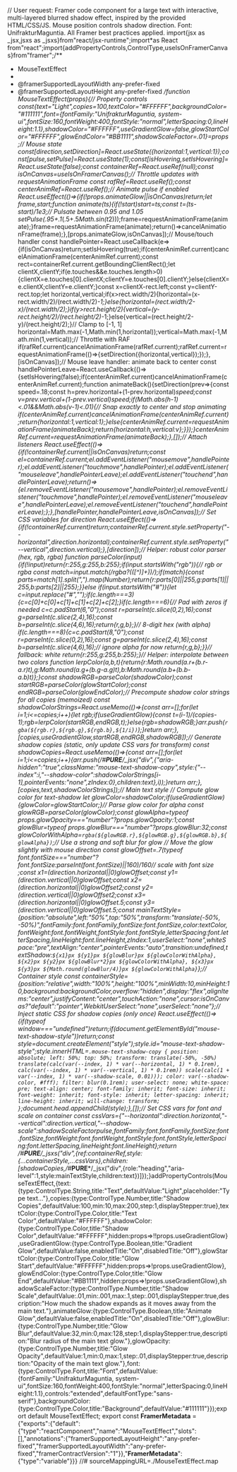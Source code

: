 // User request: Framer code component for a large text with interactive, multi-layered blurred shadow effect, inspired by the provided HTML/CSS/JS. Mouse position controls shadow direction. Font: UnifrakturMaguntia. All Framer best practices applied.
import{jsx as _jsx,jsxs as _jsxs}from"react/jsx-runtime";import*as React from"react";import{addPropertyControls,ControlType,useIsOnFramerCanvas}from"framer";/**
 * MouseTextEffect
 *
 * @framerSupportedLayoutWidth any-prefer-fixed
 * @framerSupportedLayoutHeight any-prefer-fixed
 */function MouseTextEffect(props){// Property controls
const{text="Light",copies=100,textColor="#FFFFFF",backgroundColor="#111111",font={fontFamily:"UnifrakturMaguntia, system-ui",fontSize:160,fontWeight:400,fontStyle:"normal",letterSpacing:0,lineHeight:1.1},shadowColor="#FFFFFF",useGradientGlow=false,glowStartColor="#FFFFFF",glowEndColor="#BB1111",shadowScaleFactor=.01}=props;// Mouse state
const[direction,setDirection]=React.useState({horizontal:1,vertical:1});const[pulse,setPulse]=React.useState(1);const[isHovering,setIsHovering]=React.useState(false);const containerRef=React.useRef(null);const isOnCanvas=useIsOnFramerCanvas();// Throttle updates with requestAnimationFrame
const rafRef=React.useRef();const centerAnimRef=React.useRef();// Animate pulse if enabled
React.useEffect(()=>{if(!props.animateGlow||isOnCanvas)return;let frame,start;function animate(ts){if(!start)start=ts;const t=(ts-start)/1e3;// Pulsate between 0.95 and 1.05
setPulse(.95+.1*(.5+.5*Math.sin(t*2)));frame=requestAnimationFrame(animate);}frame=requestAnimationFrame(animate);return()=>cancelAnimationFrame(frame);},[props.animateGlow,isOnCanvas]);// Mouse/touch handler
const handlePointer=React.useCallback(e=>{if(isOnCanvas)return;setIsHovering(true);if(centerAnimRef.current)cancelAnimationFrame(centerAnimRef.current);const rect=containerRef.current.getBoundingClientRect();let clientX,clientY;if(e.touches&&e.touches.length>0){clientX=e.touches[0].clientX;clientY=e.touches[0].clientY;}else{clientX=e.clientX;clientY=e.clientY;}const x=clientX-rect.left;const y=clientY-rect.top;let horizontal,vertical;if(x>rect.width/2){horizontal=(x-rect.width/2)/(rect.width/2)*-1;}else{horizontal=(rect.width/2-x)/(rect.width/2);}if(y>rect.height/2){vertical=(y-rect.height/2)/(rect.height/2)*-1;}else{vertical=(rect.height/2-y)/(rect.height/2);}// Clamp to [-1, 1]
horizontal=Math.max(-1,Math.min(1,horizontal));vertical=Math.max(-1,Math.min(1,vertical));// Throttle with RAF
if(rafRef.current)cancelAnimationFrame(rafRef.current);rafRef.current=requestAnimationFrame(()=>{setDirection({horizontal,vertical});});},[isOnCanvas]);// Mouse leave handler: animate back to center
const handlePointerLeave=React.useCallback(()=>{setIsHovering(false);if(centerAnimRef.current)cancelAnimationFrame(centerAnimRef.current);function animateBack(){setDirection(prev=>{const speed=.18;const h=prev.horizontal+(1-prev.horizontal)*speed;const v=prev.vertical+(1-prev.vertical)*speed;if(Math.abs(h-1)<.01&&Math.abs(v-1)<.01){// Snap exactly to center and stop animating
if(centerAnimRef.current)cancelAnimationFrame(centerAnimRef.current);return{horizontal:1,vertical:1};}else{centerAnimRef.current=requestAnimationFrame(animateBack);return{horizontal:h,vertical:v};}});}centerAnimRef.current=requestAnimationFrame(animateBack);},[]);// Attach listeners
React.useEffect(()=>{if(!containerRef.current||isOnCanvas)return;const el=containerRef.current;el.addEventListener("mousemove",handlePointer);el.addEventListener("touchmove",handlePointer);el.addEventListener("mouseleave",handlePointerLeave);el.addEventListener("touchend",handlePointerLeave);return()=>{el.removeEventListener("mousemove",handlePointer);el.removeEventListener("touchmove",handlePointer);el.removeEventListener("mouseleave",handlePointerLeave);el.removeEventListener("touchend",handlePointerLeave);};},[handlePointer,handlePointerLeave,isOnCanvas]);// Set CSS variables for direction
React.useEffect(()=>{if(!containerRef.current)return;containerRef.current.style.setProperty("--horizontal",direction.horizontal);containerRef.current.style.setProperty("--vertical",direction.vertical);},[direction]);// Helper: robust color parser (hex, rgb, rgba)
function parseColor(input){if(!input)return{r:255,g:255,b:255};if(input.startsWith("rgb")){// rgb or rgba
const match=input.match(/rgba?\(([^)]+)\)/);if(match){const parts=match[1].split(",").map(Number);return{r:parts[0]||255,g:parts[1]||255,b:parts[2]||255};}}else if(input.startsWith("#")){let c=input.replace("#","");if(c.length===3){c=c[0]+c[0]+c[1]+c[1]+c[2]+c[2];}if(c.length===6){// Pad with zeros if needed
c=c.padStart(6,"0");const r=parseInt(c.slice(0,2),16);const g=parseInt(c.slice(2,4),16);const b=parseInt(c.slice(4,6),16);return{r,g,b};}// 8-digit hex (with alpha)
if(c.length===8){c=c.padStart(8,"0");const r=parseInt(c.slice(0,2),16);const g=parseInt(c.slice(2,4),16);const b=parseInt(c.slice(4,6),16);// ignore alpha for now
return{r,g,b};}}// fallback: white
return{r:255,g:255,b:255};}// Helper: interpolate between two colors
function lerpColor(a,b,t){return{r:Math.round(a.r+(b.r-a.r)*t),g:Math.round(a.g+(b.g-a.g)*t),b:Math.round(a.b+(b.b-a.b)*t)};}const shadowRGB=parseColor(shadowColor);const startRGB=parseColor(glowStartColor);const endRGB=parseColor(glowEndColor);// Precompute shadow color strings for all copies (memoized)
const shadowColorStrings=React.useMemo(()=>{const arr=[];for(let i=1;i<=copies;i++){let rgb;if(useGradientGlow){const t=(i-1)/(copies-1);rgb=lerpColor(startRGB,endRGB,t);}else{rgb=shadowRGB;}arr.push(`rgba(${rgb.r},${rgb.g},${rgb.b},${1/i})`);}return arr;},[copies,useGradientGlow,startRGB,endRGB,shadowRGB]);// Generate shadow copies (static, only update CSS vars for transform)
const shadowCopies=React.useMemo(()=>{const arr=[];for(let i=1;i<=copies;i++){arr.push(/*#__PURE__*/_jsx("div",{"aria-hidden":"true",className:"mouse-text-shadow-copy",style:{"--index":i,"--shadow-color":shadowColorStrings[i-1],pointerEvents:"none",zIndex:0},children:text},i));}return arr;},[copies,text,shadowColorStrings]);// Main text style
// Compute glow color for text-shadow
let glowColor=shadowColor;if(useGradientGlow){glowColor=glowStartColor;}// Parse glow color for alpha
const glowRGB=parseColor(glowColor);const glowAlpha=typeof props.glowOpacity==="number"?props.glowOpacity:1;const glowBlur=typeof props.glowBlur==="number"?props.glowBlur:32;const glowColorWithAlpha=`rgba(${glowRGB.r},${glowRGB.g},${glowRGB.b},${glowAlpha})`;// Use a strong and soft blur for glow
// Move the glow slightly with mouse direction
const glowOffset=.7*(typeof font.fontSize==="number"?font.fontSize:parseInt(font.fontSize)||160)/160// scale with font size
;const x1=(direction.horizontal||0)*glowOffset;const y1=(direction.vertical||0)*glowOffset;const x2=(direction.horizontal||0)*glowOffset*2;const y2=(direction.vertical||0)*glowOffset*2;const x3=(direction.horizontal||0)*glowOffset*.5;const y3=(direction.vertical||0)*glowOffset*.5;const mainTextStyle={position:"absolute",left:"50%",top:"50%",transform:"translate(-50%, -50%)",fontFamily:font.fontFamily,fontSize:font.fontSize,color:textColor,fontWeight:font.fontWeight,fontStyle:font.fontStyle,letterSpacing:font.letterSpacing,lineHeight:font.lineHeight,zIndex:1,userSelect:"none",whiteSpace:"pre",textAlign:"center",pointerEvents:"auto",transition:undefined,textShadow:`
            ${x1}px ${y1}px ${glowBlur}px ${glowColorWithAlpha},
            ${x2}px ${y2}px ${glowBlur*2}px ${glowColorWithAlpha},
            ${x3}px ${y3}px ${Math.round(glowBlur/4)}px ${glowColorWithAlpha}
        `};// Container style
const containerStyle={position:"relative",width:"100%",height:"100%",minWidth:10,minHeight:10,background:backgroundColor,overflow:"hidden",display:"flex",alignItems:"center",justifyContent:"center",touchAction:"none",cursor:isOnCanvas?"default":"pointer",WebkitUserSelect:"none",userSelect:"none"};// Inject static CSS for shadow copies (only once)
React.useEffect(()=>{if(typeof window==="undefined")return;if(document.getElementById("mouse-text-shadow-style"))return;const style=document.createElement("style");style.id="mouse-text-shadow-style";style.innerHTML=`
        .mouse-text-shadow-copy {
            position: absolute;
            left: 50%;
            top: 50%;
            transform: translate(-50%, -50%) translate(calc(var(--index, 1) * var(--horizontal, 1) * 0.1rem), calc(var(--index, 1) * var(--vertical, 1) * 0.1rem)) scale(calc(1 + var(--index, 1) * var(--shadow-scale, 0.01)));
            color: var(--shadow-color, #fff);
            filter: blur(0.1rem);
            user-select: none;
            white-space: pre;
            text-align: center;
            font-family: inherit;
            font-size: inherit;
            font-weight: inherit;
            font-style: inherit;
            letter-spacing: inherit;
            line-height: inherit;
            will-change: transform;
        }
        `;document.head.appendChild(style);},[]);// Set CSS vars for font and scale on container
const cssVars={"--horizontal":direction.horizontal,"--vertical":direction.vertical,"--shadow-scale":shadowScaleFactor*pulse,fontFamily:font.fontFamily,fontSize:font.fontSize,fontWeight:font.fontWeight,fontStyle:font.fontStyle,letterSpacing:font.letterSpacing,lineHeight:font.lineHeight};return /*#__PURE__*/_jsxs("div",{ref:containerRef,style:{...containerStyle,...cssVars},children:[shadowCopies,/*#__PURE__*/_jsx("div",{role:"heading","aria-level":1,style:mainTextStyle,children:text})]});}addPropertyControls(MouseTextEffect,{text:{type:ControlType.String,title:"Text",defaultValue:"Light",placeholder:"Type text…"},copies:{type:ControlType.Number,title:"Shadow Copies",defaultValue:100,min:10,max:200,step:1,displayStepper:true},textColor:{type:ControlType.Color,title:"Text Color",defaultValue:"#FFFFFF"},shadowColor:{type:ControlType.Color,title:"Shadow Color",defaultValue:"#FFFFFF",hidden:props=>!!props.useGradientGlow},useGradientGlow:{type:ControlType.Boolean,title:"Gradient Glow",defaultValue:false,enabledTitle:"On",disabledTitle:"Off"},glowStartColor:{type:ControlType.Color,title:"Glow Start",defaultValue:"#FFFFFF",hidden:props=>!props.useGradientGlow},glowEndColor:{type:ControlType.Color,title:"Glow End",defaultValue:"#BB1111",hidden:props=>!props.useGradientGlow},shadowScaleFactor:{type:ControlType.Number,title:"Shadow Scale",defaultValue:.01,min:.001,max:.1,step:.001,displayStepper:true,description:"How much the shadow expands as it moves away from the main text."},animateGlow:{type:ControlType.Boolean,title:"Animate Glow",defaultValue:false,enabledTitle:"On",disabledTitle:"Off"},glowBlur:{type:ControlType.Number,title:"Glow Blur",defaultValue:32,min:0,max:128,step:1,displayStepper:true,description:"Blur radius of the main text glow."},glowOpacity:{type:ControlType.Number,title:"Glow Opacity",defaultValue:1,min:0,max:1,step:.01,displayStepper:true,description:"Opacity of the main text glow."},font:{type:ControlType.Font,title:"Font",defaultValue:{fontFamily:"UnifrakturMaguntia, system-ui",fontSize:160,fontWeight:400,fontStyle:"normal",letterSpacing:0,lineHeight:1.1},controls:"extended",defaultFontType:"sans-serif"},backgroundColor:{type:ControlType.Color,title:"Background",defaultValue:"#111111"}});export default MouseTextEffect;
export const __FramerMetadata__ = {"exports":{"default":{"type":"reactComponent","name":"MouseTextEffect","slots":[],"annotations":{"framerSupportedLayoutHeight":"any-prefer-fixed","framerSupportedLayoutWidth":"any-prefer-fixed","framerContractVersion":"1"}},"__FramerMetadata__":{"type":"variable"}}}
//# sourceMappingURL=./MouseTextEffect.map